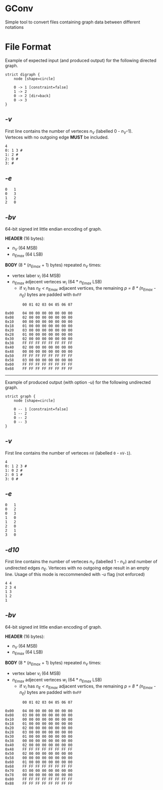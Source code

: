 # GConv

Simple tool to convert files containing graph data between different notations

# File Format

Example of expected input (and produced output) for the following directed graph.

```graphviz
strict digraph {
	node [shape=circle]
	
	0 -> 1 [constraint=false]
	1 -> 2
	0 -> 2 [dir=back]
	0 -> 3
}
```


## *-v*

First line contains the number of verteces *n<sub>V</sub>* (labelled 0 - *n<sub>V</sub>*-1).  
Verteces with no outgoing edge **MUST** be included.

```
4
0: 1 3 #
1: 2 #
2: 0 #
3: #
```

## *-e*

```
0	1
0	3
1	2
2	0
```

## *-bv*

64-bit signed int little endian encoding of graph.

**HEADER** (16 bytes):
- *n<sub>V</sub>* (64 MSB)
- *n<sub>Emax</sub>* (64 LSB)

**BODY** (8 * (*n<sub>Emax</sub>* + 1) bytes) repeated *n<sub>V</sub>* times:
- vertex laber *v<sub>i</sub>* (64 MSB)
- *n<sub>Emax</sub>* adjecent verteces *w<sub>i</sub>* (64 * *n<sub>Emax</sub>* LSB)
  - if *v<sub>i</sub>* has *n<sub>E</sub> < n<sub>Emax</sub>* adjacent vertices, the remaining *p = 8 * (n<sub>Emax</sub> - n<sub>E</sub>)* bytes are padded with `0xFF`


```
        00 01 02 03 04 05 06 07

0x00	04 00 00 00 00 00 00 00
0x08	02 00 00 00 00 00 00 00
0x10	00 00 00 00 00 00 00 00
0x18	01 00 00 00 00 00 00 00
0x20	03 00 00 00 00 00 00 00
0x28	01 00 00 00 00 00 00 00
0x30	02 00 00 00 00 00 00 00
0x38	FF FF FF FF FF FF FF FF
0x40	02 00 00 00 00 00 00 00
0x48	00 00 00 00 00 00 00 00
0x50	FF FF FF FF FF FF FF FF
0x58	03 00 00 00 00 00 00 00
0x60	FF FF FF FF FF FF FF FF
0x68	FF FF FF FF FF FF FF FF
```

---

Example of produced output (with option *-u*) for the following undirected graph.

```graphviz
strict graph {
	node [shape=circle]
	
	0 -- 1 [constraint=false]
	1 -- 2
	0 -- 2
	0 -- 3
}
```


## *-v*

First line contains the number of verteces `nV` (labelled `0` - `nV-1`).

```
4
0: 1 2 3 #
1: 0 2 #
2: 0 1 #
3: 0 #
```

## *-e*

```
0	1
0	2
0	3
1	0
1	2
2	0
2	1
3	0
```

## *-d10*

First line contains the number of verteces *n<sub>V</sub>* (labelled 1 - *n<sub>V</sub>*) and number of undirected edges *n<sub>E</sub>*.
Verteces with no outgoing edge result in an empty line.
Usage of this mode is reccommended with *-u* flag (not enforced)

```
4 4
2 3 4
1 3
1 2
1
```

## *-bv*

64-bit signed int little endian encoding of graph.

**HEADER** (16 bytes):
- *n<sub>V</sub>* (64 MSB)
- *n<sub>Emax</sub>* (64 LSB)

**BODY** (8 * (*n<sub>Emax</sub>* + 1) bytes) repeated *n<sub>V</sub>* times:
- vertex laber *v<sub>i</sub>* (64 MSB)
- *n<sub>Emax</sub>* adjecent verteces *w<sub>i</sub>* (64 * *n<sub>Emax</sub>* LSB)
  - if *v<sub>i</sub>* has *n<sub>E</sub> < n<sub>Emax</sub>* adjacent vertices, the remaining *p = 8 * (n<sub>Emax</sub> - n<sub>E</sub>)* bytes are padded with `0xFF`


```
        00 01 02 03 04 05 06 07

0x00	04 00 00 00 00 00 00 00
0x08	03 00 00 00 00 00 00 00
0x10	00 00 00 00 00 00 00 00
0x18	01 00 00 00 00 00 00 00
0x20	02 00 00 00 00 00 00 00
0x28	03 00 00 00 00 00 00 00
0x30	01 00 00 00 00 00 00 00
0x38	00 00 00 00 00 00 00 00
0x40	02 00 00 00 00 00 00 00
0x48	FF FF FF FF FF FF FF FF
0x50	02 00 00 00 00 00 00 00
0x58	00 00 00 00 00 00 00 00
0x60	01 00 00 00 00 00 00 00
0x68	FF FF FF FF FF FF FF FF
0x70	03 00 00 00 00 00 00 00
0x78	00 00 00 00 00 00 00 00
0x80	FF FF FF FF FF FF FF FF
0x88	FF FF FF FF FF FF FF FF
```